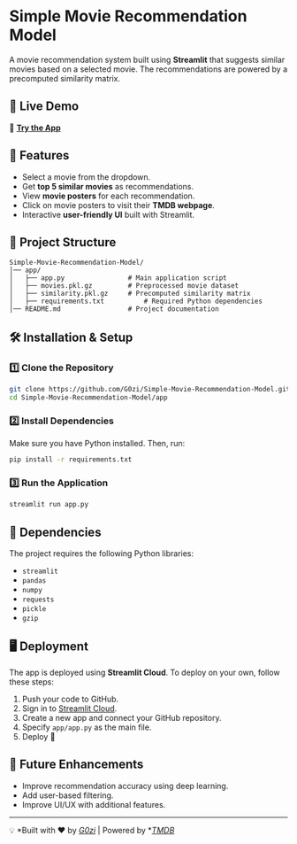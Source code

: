 # Simple Movie Recommendation Model

&#x20;

A movie recommendation system built using **Streamlit** that suggests similar movies based on a selected movie. The recommendations are powered by a precomputed similarity matrix.

## 🚀 Live Demo

🔗 [**Try the App**](https://simple-movie-recommendation-model.streamlit.app/)

## 📌 Features

- Select a movie from the dropdown.
- Get **top 5 similar movies** as recommendations.
- View **movie posters** for each recommendation.
- Click on movie posters to visit their **TMDB webpage**.
- Interactive **user-friendly UI** built with Streamlit.

## 📂 Project Structure

```
Simple-Movie-Recommendation-Model/
│── app/
│   ├── app.py                # Main application script
│   ├── movies.pkl.gz         # Preprocessed movie dataset
│   ├── similarity.pkl.gz     # Precomputed similarity matrix
│   ├── requirements.txt          # Required Python dependencies
│── README.md                 # Project documentation
```

## 🛠 Installation & Setup

### 1️⃣ Clone the Repository

```bash
git clone https://github.com/G0zi/Simple-Movie-Recommendation-Model.git
cd Simple-Movie-Recommendation-Model/app
```

### 2️⃣ Install Dependencies

Make sure you have Python installed. Then, run:

```bash
pip install -r requirements.txt
```

### 3️⃣ Run the Application

```bash
streamlit run app.py
```

## 📜 Dependencies

The project requires the following Python libraries:

- `streamlit`
- `pandas`
- `numpy`
- `requests`
- `pickle`
- `gzip`

## 🖥 Deployment

The app is deployed using **Streamlit Cloud**. To deploy on your own, follow these steps:

1. Push your code to GitHub.
2. Sign in to [Streamlit Cloud](https://streamlit.io/cloud).
3. Create a new app and connect your GitHub repository.
4. Specify `app/app.py` as the main file.
5. Deploy 🚀

## 📌 Future Enhancements

- Improve recommendation accuracy using deep learning.
- Add user-based filtering.
- Improve UI/UX with additional features.


---

💡 *Built with ❤️ by *[*G0zi*](https://github.com/G0zi)* | Powered by *[*TMDB*](https://www.themoviedb.org/)

